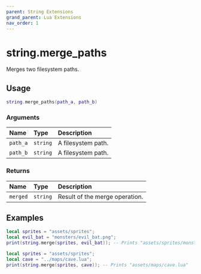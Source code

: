 ```yaml
---
parent: String Extensions
grand_parent: Lua Extensions
nav_order: 1
---
```


# string.merge_paths

Merges two filesystem paths.

## Usage

```lua
string.merge_paths(path_a, path_b)
```

### Arguments

| Name     | Type     | Description        |
| :------- | :------- | :----------------- |
| `path_a` | `string` | A filesystem path. |
| `path_b` | `string` | A filesystem path. |

### Returns

| Name     | Type     | Description                    |
| :------- | :------- | :----------------------------- |
| `merged` | `string` | Result of the merge operation. |

## Examples

```lua
local sprites = "assets/sprites";
local evil_bat = "monsters/evil_bat.png";
print(string.merge(sprites, evil_bat)); -- Prints "assets/sprites/monsters/evil_bat.png"
```

```lua
local sprites = "assets/sprites";
local cave = "../maps/cave.lua";
print(string.merge(sprites, cave)); -- Prints "assets/maps/cave.lua"
```
